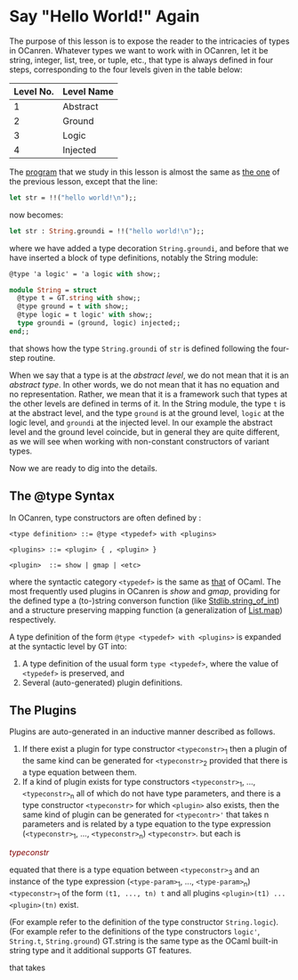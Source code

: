 # Say "Hello World!" Again

The purpose of this lesson is to expose the reader to the intricacies of types in OCanren. Whatever
types we want to work with in OCanren, let it be string, integer, list, tree, or tuple, etc., that type
is always defined in four steps, corresponding to the four levels given in the table below:


Level No. | Level Name
--        |--
1         | Abstract
2         | Ground
3         | Logic
4         | Injected


The [program](hello2.mi) that we study in this lesson is almost the
same as [the one](../helloWorld/hello.ml) of the previous lesson, except that the line:
```ocaml
let str = !!("hello world!\n");;
```
now becomes:
```ocaml
let str : String.groundi = !!("hello world!\n");;
```
where we have added a type decoration `String.groundi`, and before that we have inserted a block
of type definitions, notably the String module:
```ocaml
@type 'a logic' = 'a logic with show;;

module String = struct
  @type t = GT.string with show;;
  @type ground = t with show;;
  @type logic = t logic' with show;;
  type groundi = (ground, logic) injected;;
end;;
```
that shows how the type `String.groundi` of `str` is defined following the four-step routine.

When we say that a type is at the _abstract level_, we do not mean that it is an _abstract type_.
In other words, we do not mean that it has no equation and no representation. Rather, we mean that
it is a framework such that types at the other levels are defined in terms of it. In the String
module, the type `t` is at the abstract level, and the type `ground` is at the ground level,
`logic` at the logic level, and `groundi` at the injected level. In our example the abstract level
and the ground level coincide, but in general they are quite different, as we will see when working
with non-constant constructors of variant types.  

Now we are ready to dig into the details.

## The @type Syntax

In OCanren, type constructors are often defined by :
```
<type definition> ::= @type <typedef> with <plugins>

<plugins> ::= <plugin> { , <plugin> }

<plugin>  ::= show | gmap | <etc>
```
where the syntactic category `<typedef>` is the same as
[that](https://ocaml.org/releases/4.11/htmlman/typedecl.html) of OCaml. The most frequently used plugins
in OCanren is _show_ and _gmap_, providing for the defined type a (to-)string converson function
(like [Stdlib.string_of_int](https://ocaml.org/releases/4.11/htmlman/libref/Stdlib.html)) and
a structure preserving mapping function 
(a generalization of  [List.map](https://ocaml.org/releases/4.11/htmlman/libref/List.html))  respectively.


A type definition of the form `@type <typedef> with <plugins>` is expanded at the syntactic level
by GT into:
1) A type definition of the usual form `type <typedef>`, where the value of `<typedef>` is preserved, and
1) Several (auto-generated) plugin definitions.

## The Plugins

Plugins are auto-generated in an inductive manner described as follows.
1. If there exist a plugin for type constructor `<typeconstr>`<sub>1</sub> then
 a plugin of the same kind can be generated for `<typeconstr>`<sub>2</sub>
provided that there is a type equation between them.
1. If a kind of plugin <plugin> exists for type constructors `<typeconstr>`<sub>1</sub>, ...,
`<typeconstr>`<sub>n</sub> all of which do not have type parameters, and there is a type constructor
`<typeconstr>` for which `<plugin>` also exists, then the same kind of plugin can be generated for
`<typecontr>'` that takes n parameters and is related by a type equation to the type expression
(`<typeconstr>`<sub>1</sub>, ..., `<typeconstr>`<sub>n</sub>) `<typeconstr>`.
but each is

<font color="maroon">_typeconstr_</font>


equated that there is a type equation between
`<typeconstr>`<sub>3</sub> and an instance of the type expression
(`<type-param>`<sub>1</sub>, ..., `<type-param>`<sub>n</sub>) `<typeconstr>`<sub>1</sub>
of the form `(t1, ..., tn) t` and all plugins  `<plugin>(t1) ... <plugin>(tn)` exist. 

(For example refer to the definition of
the type constructor `String.logic`).
(For example refer to the definitions of
the type constructors `logic'`, `String.t`, `String.ground`)
GT.string is the same type as the OCaml built-in string type and it additional supports
GT features.

that takes
